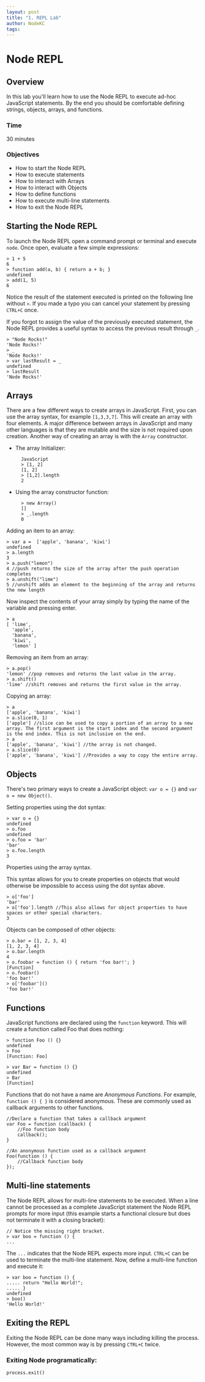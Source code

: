 ```yaml
---
layout: post
title: "1. REPL Lab"
author: NodeKC
tags:
---
```


# Node REPL

## Overview

In this lab you'll learn how to use the Node REPL to execute ad-hoc JavaScript statements. By the end you should be comfortable defining strings, objects, arrays, and functions.

### Time 

30 minutes

### Objectives

- How to start the Node REPL
- How to execute statements
- How to interact with Arrays
- How to interact with Objects
- How to define functions
- How to execute multi-line statements
- How to exit the Node REPL

## Starting the Node REPL

To launch the Node REPL open a command prompt or terminal and execute ```node```. Once open, evaluate a few simple expressions:

    > 1 + 5
    6
    > function add(a, b) { return a + b; }
    undefined
    > add(1, 5)
    6

Notice the result of the statement executed is printed on the following line without ```>```. If you made a typo you can cancel your statement by pressing ```CTRL+C``` once.

If you forgot to assign the value of the previously executed statement, the Node REPL provides a useful syntax to access the previous result through ```_```.

    > "Node Rocks!"
    'Node Rocks!'
    > _
    'Node Rocks!'
    > var lastResult = _
    undefined
    > lastResult
    'Node Rocks!'

## Arrays

There are a few different ways to create arrays in JavaScript. First, you can use the array syntax, for example ```[1,3,3,7]```. This will create an array with four elements. A major difference between arrays in JavaScript and many other languages is that they are mutable and the size is not required upon creation. Another way of creating an array is with the ```Array``` constructor. 
    
* The array Initializer:

        JavaScript
        > [1, 2]
        [1, 2]
        > [1,2].length
        2

* Using the array constructor function:

        > new Array()
        []
        > _.length
        0

Adding an item to an array:

    > var a =  ['apple', 'banana', 'kiwi']
    undefined
    > a.length
    3
    > a.push("lemon")
    4 //push returns the size of the array after the push operation completes
    > a.unshift("lime") 
    5 //unshift adds an element to the beginning of the array and returns the new length

Now inspect the contents of your array simply by typing the name of the variable and pressing enter.

    > a
    [ 'lime',
      'apple',
      'banana',
      'kiwi',
      'lemon' ]

Removing an item from an array: 

    > a.pop()
    'lemon' //pop removes and returns the last value in the array.
    > a.shift()
    'lime' //shift removes and returns the first value in the array.

Copying an array:

    > a
    ['apple', 'banana', 'kiwi']
    > a.slice(0, 1)
    ['apple'] //slice can be used to copy a portion of an array to a new array. The first argument is the start index and the second argument is the end index. This is not inclusive on the end.
    > a
    ['apple', 'banana', 'kiwi'] //the array is not changed.
    > a.slice(0)
    ['apple', 'banana', 'kiwi'] //Provides a way to copy the entire array.

## Objects

There's two primary ways to create a JavaScript object: ```var o = {}``` and ```var o = new Object()```.

Setting properties using the dot syntax:

    > var o = {}
    undefined
    > o.foo
    undefined
    > o.foo = 'bar'
    'bar'
    > o.foo.length
    3

Properties using the array syntax.

This syntax allows for you to create properties on objects that would otherwise be impossible to access using the dot syntax above.

    > o['foo']
    'bar'
    > o['foo'].length //This also allows for object properties to have spaces or other special characters.
    3

Objects can be composed of other objects: 


    > o.bar = [1, 2, 3, 4]
    [1, 2, 3, 4]
    > o.bar.length
    4
    > o.foobar = function () { return 'foo bar!'; }
    [Function]
    > o.foobar()
    'foo bar!'
    > o['foobar']()
    'foo bar!'

## Functions

JavaScript functions are declared using the ```function``` keyword. This will create a function called Foo that does nothing: 

    > function Foo () {}
    undefined
    > Foo
    [Function: Foo]

    > var Bar = function () {}
    undefined
    > Bar
    [Function]

Functions that do not have a name are *Anonymous Functions*. For example, ```function () { }``` is considered anonymous. These are commonly used as callback arguments to other functions.

    //Declare a function that takes a callback argument
    var Foo = function (callback) {
        //Foo function body
        callback();
    }

    //An anonymous function used as a callback argument
    Foo(function () {
        //Callback function body
    });

## Multi-line statements

The Node REPL allows for multi-line statements to be executed. When a line cannot be processed as a complete JavaScript statement the Node REPL prompts for more input (this example starts a functional closure but does not terminate it with a closing bracket):

    // Notice the missing right bracket.
    > var boo = function () {
    ... 

The ```...``` indicates that the Node REPL expects more input. ```CTRL+C``` can be used to terminate the multi-line statement. Now, define a multi-line function and execute it: 

    > var boo = function () {
    ..... return "Hello World!";
    ..... }
    undefined
    > boo()
    'Hello World!'

## Exiting the REPL

Exiting the Node REPL can be done many ways including killing the process. However, the most common way is by pressing ```CTRL+C``` twice. 

### Exiting Node programatically:

    process.exit()